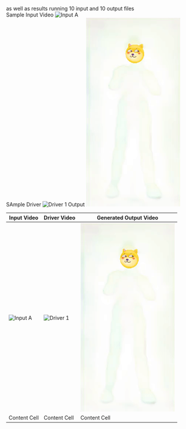 as well as results running 10 input and 10 output files
<br>
Sample Input Video
![Input A](https://github.com/grewe/AutoGuide/blob/main/Models/AIStudioFSVid2VId/Results/OurModelResults/TestingResults/input%20A%20gif.gif)
<br>
SAmple Driver
![Driver 1](https://github.com/grewe/AutoGuide/blob/main/Models/AIStudioFSVid2VId/Results/OurModelResults/TestingResults/driver%201.gif)
Output
![Output 1](https://github.com/grewe/AutoGuide/blob/main/Models/AIStudioFSVid2VId/Results/OurModelResults/TestingResults/9.gif)


| Input Video  | Driver Video | Generated Output Video |
| ------------- | ------------- | ------------- |
| ![Input A](https://github.com/grewe/AutoGuide/blob/main/Models/AIStudioFSVid2VId/Results/OurModelResults/TestingResults/input%20A%20gif.gif)  | ![Driver 1](https://github.com/grewe/AutoGuide/blob/main/Models/AIStudioFSVid2VId/Results/OurModelResults/TestingResults/driver%201.gif)  | ![Output 1](https://github.com/grewe/AutoGuide/blob/main/Models/AIStudioFSVid2VId/Results/OurModelResults/TestingResults/9.gif)  |
| Content Cell  | Content Cell  | Content Cell  |


